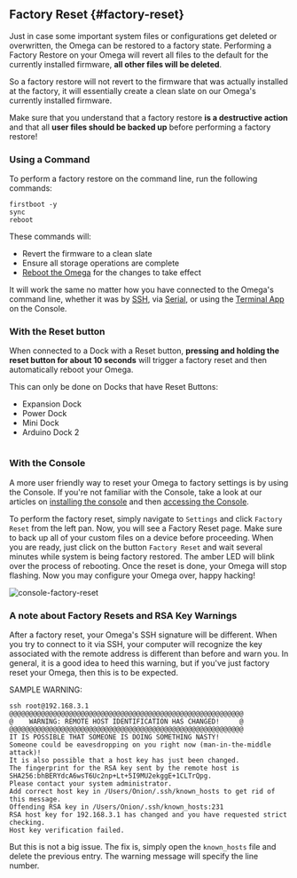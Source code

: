 ## Factory Reset {#factory-reset}

Just in case some important system files or configurations get deleted or overwritten, the Omega can be restored to a factory state. Performing a Factory Restore on your Omega will revert all files to the default for the currently installed firmware, **all other files will be deleted**.

So a factory restore will not revert to the firmware that was actually installed at the factory, it will essentially create a clean slate on our Omega's currently installed firmware.

Make sure that you understand that a factory restore **is a destructive action** and that all **user files should be backed up** before performing a factory restore!



### Using a Command

To perform a factory restore on the command line, run the following commands:

```
firstboot -y
sync
reboot
```

These commands will:

* Revert the firmware to a clean slate
* Ensure all storage operations are complete
* [Reboot the Omega](#rebooting) for the changes to take effect

It will work the same no matter how you have connected to the Omega's command line, whether it was by [SSH](#connecting-to-the-omega-terminal-ssh), via [Serial](#connecting-to-the-omega-terminal-serial), or using the [Terminal App](#developing-using-the-console-terminal-app) on the Console.



### With the Reset button

When connected to a Dock with a Reset button, **pressing and holding the reset button for about 10 seconds** will trigger a factory reset and then automatically reboot your Omega.

This can only be done on Docks that have Reset Buttons:

* Expansion Dock
* Power Dock
* Mini Dock
* Arduino Dock 2


<!-- Illustrations that point out reset buttons on each of the docks -->
```{r child = './Component-Reset-Button-Photos.md'}
```

<!-- TODO: add this section -->

### With the Console

A more user friendly way to reset your Omega to factory settings is by using the Console. If you're not familiar with the Console, take a look at our articles on [installing the console](#console-series-installing-the-console) and then [accessing the Console](#accessing-the-console).

To perform the factory reset, simply navigate to `Settings` and click `Factory Reset` from the left pan. Now, you will see a Factory Reset page. Make sure to back up all of your custom files on a device before proceeding. When you are ready, just click on the button `Factory Reset` and wait several minutes while system is being factory restored. The amber LED will blink over the process of rebooting. Once the reset is done, your Omega will stop flashing. Now you may configure your Omega over, happy hacking!

![console-factory-reset](https://raw.githubusercontent.com/OnionIoT/Onion-Docs/master/Omega2/Documentation/Doing-Stuff/img/console-factory-reset.PNG)

### A note about Factory Resets and RSA Key Warnings

After a factory reset, your Omega's SSH signature will be different. When you try to connect to it via SSH, your computer will recognize the key associated with the remote address is different than before and warn you. In general, it is a good idea to heed this warning, but if you've just factory reset your Omega, then this is to be expected.

SAMPLE WARNING:

```
ssh root@192.168.3.1
@@@@@@@@@@@@@@@@@@@@@@@@@@@@@@@@@@@@@@@@@@@@@@@@@@@@@@@@@@@
@    WARNING: REMOTE HOST IDENTIFICATION HAS CHANGED!     @
@@@@@@@@@@@@@@@@@@@@@@@@@@@@@@@@@@@@@@@@@@@@@@@@@@@@@@@@@@@
IT IS POSSIBLE THAT SOMEONE IS DOING SOMETHING NASTY!
Someone could be eavesdropping on you right now (man-in-the-middle attack)!
It is also possible that a host key has just been changed.
The fingerprint for the RSA key sent by the remote host is
SHA256:bhBERYdcA6wsT6Uc2np+Lt+5I9MU2ekggE+1CLTrQpg.
Please contact your system administrator.
Add correct host key in /Users/Onion/.ssh/known_hosts to get rid of this message.
Offending RSA key in /Users/Onion/.ssh/known_hosts:231
RSA host key for 192.168.3.1 has changed and you have requested strict checking.
Host key verification failed.
```
But this is not a big issue. The fix is, simply open the `known_hosts` file and delete the previous entry. The warning message will specify the line number.
